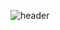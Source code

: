 ![header](https://capsule-render.vercel.app/api?type=venom&color=4066a8&height=300&section=header&text=HI!%20I%20am%20Sodam&fontAlignY=45&desc=Welcome%20to%20my%Repository&descAlignY=60&animation=fadeIn&fontSize=50)
